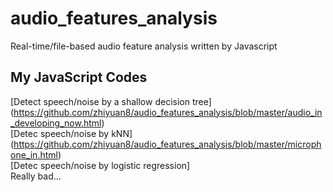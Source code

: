 # audio_features_analysis
Real-time/file-based audio feature analysis written by Javascript

## My JavaScript Codes
[Detect speech/noise by a shallow decision tree]<br/>(https://github.com/zhiyuan8/audio_features_analysis/blob/master/audio_in_developing_now.html)<br/>
[Detec speech/noise by kNN]<br/>
(https://github.com/zhiyuan8/audio_features_analysis/blob/master/microphone_in.html)<br/>
[Detec speech/noise by logistic regression]<br/>
Really bad...
